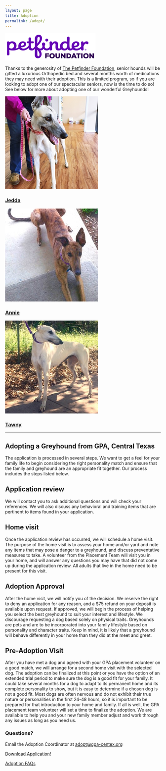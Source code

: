 ```yaml
---
layout: page
title: Adoption
permalink: /adopt/
---
```


<div class="text-center">
  <img src="/img/sponsors/PetFinderFoundation.png" alt="The Petfinder Foundation">
</div>
<p>
Thanks to the generosity of <a href="http://www.petfinderfoundation.com/">The Petfinder Foundation</a>,
senior hounds will be gifted a luxurious Orthopedic bed and several months worth of medications they may need with their adoption.  This is a limited program, so if you are looking to adopt one of our spectacular seniors, now is the time to do so!
See below for more about adopting one of our wonderful Greyhounds!
</p>
<div class="row">
  <div class="col-sm-4 col-md-4">
    <a class="thumbnail" href="/greyhounds/jedda/">
      <img class="img-rounded" src="/img/thm/jedi.jpg">
      <div class="caption">
        <h3>Jedda</h3>
      </div>
    </a>
  </div>
  <div class="col-sm-4 col-md-4">
    <a class="thumbnail" href="/greyhounds/annie/">
      <img class="img-rounded" src="/img/thm/annie.jpg">
      <div class="caption">
        <h3>Annie</h3>
      </div>
    </a>
  </div>
  <div class="col-sm-4 col-md-4">
    <a class="thumbnail" href="/greyhounds/tawny/">
      <img class="img-rounded" src="/img/thm/tawny.jpg">
      <div class="caption">
        <h3>Tawny</h3>
      </div>
    </a>
  </div>
</div>

<hr>

Adopting a Greyhound from GPA, Central Texas
--------------------------------------------

The application is processed in several steps. We want to get a feel for your family life to begin considering the right
personality match and ensure that the family and greyhound are an appropriate fit together. Our process includes the steps listed below.

Application review
------------------

We will contact you to ask additional questions and will check your references. We will also discuss any behavioral and
training items that are pertinent to items found in your application.

Home visit
----------

Once the application review has occurred, we will schedule a home visit. The purpose of the home visit is to assess your
home and/or yard and note any items that may pose a danger to a greyhound, and discuss preventative measures to take. A
volunteer from the Placement Team will visit you in your home, and will answer any questions you may have that did not
come up during the application review. All adults that live in the home need to be present for this visit.

Adoption Approval
------------------------

After the home visit, we will notify you of the decision. We reserve the right to deny an application for any reason,
and a $75 refund on your deposit is available upon request. If approved, we will begin the process of helping you select
the best greyhound to suit your interest and lifestyle. We discourage requesting a dog based solely on physical traits.
Greyhounds are pets and are to be incorporated into your family lifestyle based on personality and character traits.
Keep in mind, it is likely that a greyhound will behave differently in your home than they did at the meet and greet.

Pre-Adoption Visit
------------------

After you have met a dog and agreed with your GPA placement volunteer on a good match, we will arrange for a second home
visit with the selected dog. The adoption can be finalized at this point or you have the option of an extended trial
period to make sure the dog is a good fit for your family. It could take several months for a dog to adapt to its
permanent home and its complete personality to show, but it is easy to determine if a chosen dog is not a good fit. Most
dogs are often nervous and do not exhibit their true nature or personalities in the first 24-48 hours, so it is
important to be prepared for that introduction to your home and family. If all is well, the GPA placement team volunteer
will set a time to finalize the adoption. We are available to help you and your new family member adjust and work
through any issues as long as you need us.

### Questions?

Email the Adoption Coordinator at [adopt@gpa-centex.org](mailto:adopt@gpa-centex.org)

<div class="text-center">
  <a class="btn btn-lg btn-success" href="/docs/Adoption_Foster_Application.pdf" role="button">Download Application!</a>
  <p></p>

  <div class="panel-footer">
    <a href="/adopt/faqs">Adoption FAQs</a>
  </div>
</div>
